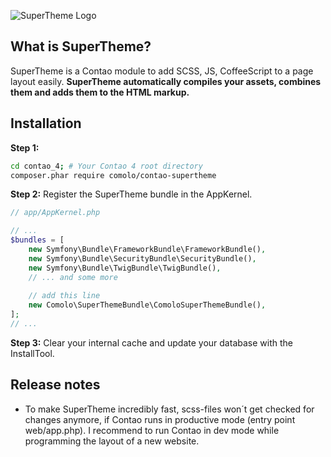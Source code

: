 ![SuperTheme Logo](https://raw.github.com/comolo/contao-supertheme/master/docs/logo-supertheme.png)


## What is SuperTheme?
SuperTheme is a Contao module to add SCSS, JS, CoffeeScript to a page layout easily. 
**SuperTheme automatically compiles your assets, combines them and adds them to the HTML markup.**


## Installation

**Step 1:**
```bash
cd contao_4; # Your Contao 4 root directory 
composer.phar require comolo/contao-supertheme
```

**Step 2:**
Register the SuperTheme bundle in the AppKernel.

```php
// app/AppKernel.php

// ...
$bundles = [
    new Symfony\Bundle\FrameworkBundle\FrameworkBundle(),
    new Symfony\Bundle\SecurityBundle\SecurityBundle(),
    new Symfony\Bundle\TwigBundle\TwigBundle(),
    // ... and some more
    
    // add this line
    new Comolo\SuperThemeBundle\ComoloSuperThemeBundle(),
];
// ...
```

**Step 3:**
Clear your internal cache and update your database with the InstallTool.



## Release notes
* To make SuperTheme incredibly fast, scss-files won´t get checked for changes anymore, if Contao runs in productive mode (entry point web/app.php). I recommend to run Contao in dev mode while programming the layout of a new website.